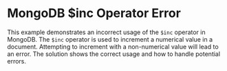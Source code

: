 # MongoDB $inc Operator Error
This example demonstrates an incorrect usage of the `$inc` operator in MongoDB.  The `$inc` operator is used to increment a numerical value in a document. Attempting to increment with a non-numerical value will lead to an error.  The solution shows the correct usage and how to handle potential errors.